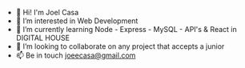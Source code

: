 - 👋 Hi! I'm Joel Casa
- 👀 I’m interested in Web Development 
- 🌱 I’m currently learning Node - Express - MySQL - API's & React in DIGITAL HOUSE
- 💞️ I’m looking to collaborate on any project that accepts a junior
- 📫 Be in touch joeecasa@gmail.com


<!---
joeecasa/joeecasa is a ✨ special ✨ repository because its `README.md` (this file) appears on your GitHub profile.
You can click the Preview link to take a look at your changes.
--->
